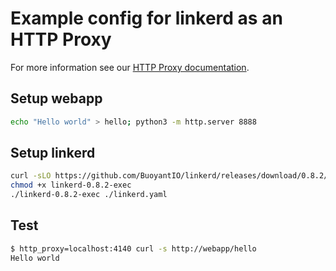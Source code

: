 # Example config for linkerd as an HTTP Proxy

For more information see our
[HTTP Proxy documentation](https://linkerd.io/getting-started/http-proxy/).

## Setup webapp

```bash
echo "Hello world" > hello; python3 -m http.server 8888
```

## Setup linkerd

```bash
curl -sLO https://github.com/BuoyantIO/linkerd/releases/download/0.8.2/linkerd-0.8.2-exec
chmod +x linkerd-0.8.2-exec
./linkerd-0.8.2-exec ./linkerd.yaml
```

## Test

```bash
$ http_proxy=localhost:4140 curl -s http://webapp/hello
Hello world
```
